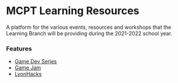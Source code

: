 # MCPT Learning Resources

A platform for the various events, resources and workshops that the Learning Branch will be providing during the 2021-2022 school year.

### Features

* [Game Dev Series](https://learning.mcpt.ca/learning-2021/game-dev/)
* [Game Jam](https://learning.mcpt.ca/learning-2021/game-jam/)
* [LyonHacks](https://learning.mcpt.ca/learning-2021/lyon-hacks/)
